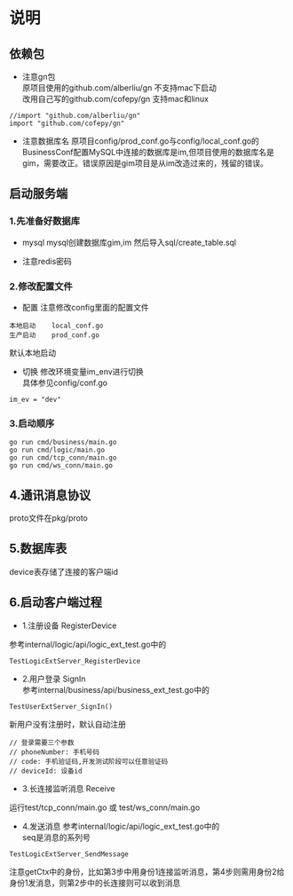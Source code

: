 # 说明

## 依赖包
- 注意gn包  
原项目使用的github.com/alberliu/gn 不支持mac下启动  
改用自己写的github.com/cofepy/gn 支持mac和linux  
```golang
//import "github.com/alberliu/gn"
import "github.com/cofepy/gn"
```
- 注意数据库名
原项目config/prod_conf.go与config/local_conf.go的BusinessConf配置MySQL中连接的数据库是im,但项目使用的数据库名是gim，需要改正。错误原因是gim项目是从im改造过来的，残留的错误。

## 启动服务端
### 1.先准备好数据库
- mysql
mysql创建数据库gim,im
然后导入sql/create_table.sql

- 注意redis密码

### 2.修改配置文件
- 配置
注意修改config里面的配置文件
```
本地启动    local_conf.go
生产启动    prod_conf.go
```
默认本地启动

- 切换
修改环境变量im_env进行切换  
具体参见config/conf.go  
```
im_ev = "dev"
```

### 3.启动顺序
```
go run cmd/business/main.go
go run cmd/logic/main.go
go run cmd/tcp_conn/main.go
go run cmd/ws_conn/main.go
```

## 4.通讯消息协议

proto文件在pkg/proto


## 5.数据库表
device表存储了连接的客户端id

## 6.启动客户端过程
- 1.注册设备 RegisterDevice  

参考internal/logic/api/logic_ext_test.go中的  
```
TestLogicExtServer_RegisterDevice
```
- 2.用户登录 SignIn  
参考internal/business/api/business_ext_test.go中的  
```
TestUserExtServer_SignIn()
```
新用户没有注册时，默认自动注册
```golang
// 登录需要三个参数
// phoneNumber: 手机号码
// code: 手机验证码,开发测试阶段可以任意验证码
// deviceId: 设备id
```
- 3.长连接监听消息 Receive

运行test/tcp_conn/main.go 或 test/ws_conn/main.go

- 4.发送消息
参考internal/logic/api/logic_ext_test.go中的  
seq是消息的系列号
```
TestLogicExtServer_SendMessage
```
注意getCtx中的身份，比如第3步中用身份1连接监听消息，第4步则需用身份2给身份1发消息，则第2步中的长连接则可以收到消息